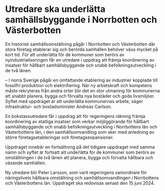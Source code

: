 # Utredare ska underlätta samhällsbyggande i Norrbotten och Västerbotten

En historisk samhällsomställning pågår i Norrbotten och Västerbotten där stora företag etablerar sig och berörda samhällen behöver växa mycket på kort tid. För att underlätta för de kommuner som berörs av nyindustrialiseringen får en utredare i uppdrag att främja koordinering av insatser för hållbart samhällsbyggande och snabb befolkningsutveckling i de två länen.

– I norra Sverige pågår en omfattande etablering av industrier kopplade till fossilfri produktion och elektrifiering. När ny arbetskraft och kompetens måste rekryteras från andra orter blir det en stor utmaning för kommunerna att snabbt planera, bygga och förvalta nya bostäder och goda livsmiljöer. Syftet med uppdraget är att underlätta kommunernas arbete, säger infrastruktur- och bostadsminister Andreas Carlson.

En bokstavsutredare får i uppdrag att för regeringens räkning främja koordinering av statliga insatser som verkar möjliggörande för hållbart samhällsbyggande och snabb befolkningsutveckling i Norrbottens län och Västerbottens län, i den samhällsomvandling som sker med anledning av större företagsetableringar och företagsexpansioner.

Uppdraget innebär en fortsättning på det tidigare uppdraget med samma namn och syftet är fortsatt att underlätta för de kommuner som berörs av omställningen i de två länen att planera, bygga och förvalta hållbara och växande samhällen.

Ny utredare blir Peter Larsson, som varit regeringens samordnare för näringslivets hållbara omställning och samhällsomvandlingen i Norrbottens och Västerbottens län. Uppdraget ska redovisas senast den 15 juni 2024.
